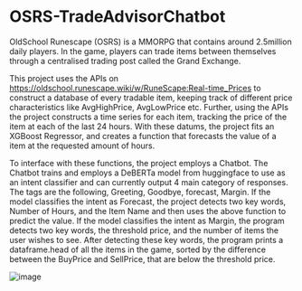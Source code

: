 # OSRS-TradeAdvisorChatbot
OldSchool Runescape (OSRS) is a MMORPG that contains around 2.5million daily players. In the game, players can trade items between themselves through a centralised trading post called the Grand Exchange. 

This project uses the APIs on  https://oldschool.runescape.wiki/w/RuneScape:Real-time_Prices to construct a database of every tradable item, keeping track of different price characteristics like AvgHighPrice, AvgLowPrice etc.
Further, using the APIs the project constructs a time series for each item, tracking the price of the item at each of the last 24 hours. With these datums, the project fits an XGBoost Regressor, and creates a function that forecasts the value of a item at the requested amount of hours.

To interface with these functions, the project employs a Chatbot. The Chatbot trains and employs a DeBERTa model from huggingface to use as an intent classifier and can currently output 4 main category of responses. The tags are the following, Greeting, Goodbye, forecast, Margin.
If the model classifies the intent as Forecast, the project detects two key words, Number of Hours, and the Item Name and then uses the above function to predict the value. If the model classifies the intent as Margin, the program detects two key words, the threshold price, and the number of items the user wishes to see. After detecting these key words, the program prints a dataframe.head of all the items in the game, sorted by the difference between the BuyPrice and SellPrice, that are below the threshold price.  


![image](https://github.com/lewisevans38/OSRS-TradeAdvisorChatbot/assets/143433180/31fd07a4-b187-480a-9ed1-83c22f1e72be)
